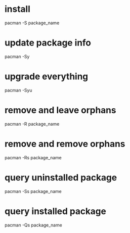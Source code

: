 # install
pacman -S package_name

# update package info
pacman -Sy

# upgrade everything
pacman -Syu

# remove and leave orphans
pacman -R package_name

# remove and remove orphans
pacman -Rs package_name

# query uninstalled package
pacman -Ss package_name

# query installed package
pacman -Qs package_name
